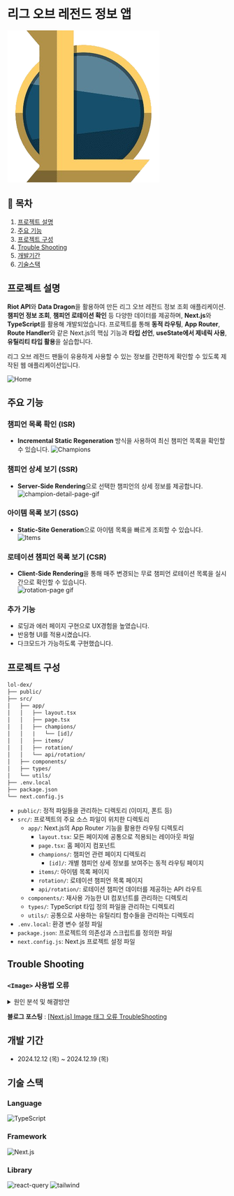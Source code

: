 # 리그 오브 레전드 정보 앱
![logo](/public/logo.png)

## 📖 목차

1. [프로젝트 설명](#프로젝트-설명)
2. [주요 기능](#주요-기능)
3. [프로젝트 구성](#프로젝트-구성)
4. [Trouble Shooting](#trouble-shooting)
5. [개발기간](#개발기간)
6. [기술스택](#기술스택)

## 프로젝트 설명
**Riot API**와 **Data Dragon**을 활용하여 만든 리그 오브 레전드 정보 조회 애플리케이션. **챔피언 정보 조회**, **챔피언 로테이션 확인** 등 다양한 데이터를 제공하며, **Next.js**와 **TypeScript**를 활용해 개발되었습니다.
프로젝트를 통해 **동적 라우팅**, **App Router**, **Route Handler**와 같은 Next.js의 핵심 기능과 **타입 선언**, **useState에서 제네릭 사용**, **유틸리티 타입 활용**을 실습합니다.

리그 오브 레전드 팬들이 유용하게 사용할 수 있는 정보를 간편하게 확인할 수 있도록 제작된 웹 애플리케이션입니다.

![Home](https://github.com/user-attachments/assets/8ae33ea2-3951-43da-b0e5-bce0e1b151cf)

## 주요 기능  
### 챔피언 목록 확인 (ISR)  
- **Incremental Static Regeneration** 방식을 사용하여 최신 챔피언 목록을 확인할 수 있습니다.
![Champions](https://github.com/user-attachments/assets/8adc0e1e-a210-41ea-b3d8-dcf3235ff936)


### 챔피언 상세 보기 (SSR)  
- **Server-Side Rendering**으로 선택한 챔피언의 상세 정보를 제공합니다.
![champion-detail-page-gif](https://github.com/user-attachments/assets/23e53561-1e45-4664-9f0a-71de41fa5a61)


### 아이템 목록 보기 (SSG)  
- **Static-Site Generation**으로 아이템 목록을 빠르게 조회할 수 있습니다.  
![Items](https://github.com/user-attachments/assets/b96a4ddd-449d-46d6-8f4d-f5893115a474)

### 로테이션 챔피언 목록 보기 (CSR)  
- **Client-Side Rendering**을 통해 매주 변경되는 무료 챔피언 로테이션 목록을 실시간으로 확인할 수 있습니다.  
![rotation-page gif](https://github.com/user-attachments/assets/ec69d18b-b50d-42ac-8d45-5b0ea1bb9d33)

### 추가 기능
- 로딩과 에러 페이지 구현으로 UX경험을 높였습니다.
- 반응형 UI를 적용시켰습니다.
- 다크모드가 가능하도록 구현했습니다.

## 프로젝트 구성
```
lol-dex/
├── public/
├── src/
│   ├── app/
│   │   ├── layout.tsx
│   │   ├── page.tsx
│   │   ├── champions/
│   │   |   └── [id]/
│   │   ├── items/
│   │   ├── rotation/
│   │   └── api/rotation/
│   ├── components/
│   ├── types/
│   └── utils/
├── .env.local
├── package.json
└── next.config.js 
```
- `public/`: 정적 파일들을 관리하는 디렉토리 (이미지, 폰트 등)  
- `src/`: 프로젝트의 주요 소스 파일이 위치한 디렉토리  
  - `app/`: Next.js의 App Router 기능을 활용한 라우팅 디렉토리  
    - `layout.tsx`: 모든 페이지에 공통으로 적용되는 레이아웃 파일  
    - `page.tsx`: 홈 페이지 컴포넌트  
    - `champions/`: 챔피언 관련 페이지 디렉토리  
      - `[id]/`: 개별 챔피언 상세 정보를 보여주는 동적 라우팅 페이지  
    - `items/`: 아이템 목록 페이지  
    - `rotation/`: 로테이션 챔피언 목록 페이지  
    - `api/rotation/`: 로테이션 챔피언 데이터를 제공하는 API 라우트  
  - `components/`: 재사용 가능한 UI 컴포넌트를 관리하는 디렉토리  
  - `types/`: TypeScript 타입 정의 파일을 관리하는 디렉토리  
  - `utils/`: 공통으로 사용하는 유틸리티 함수들을 관리하는 디렉토리  
- `.env.local`: 환경 변수 설정 파일  
- `package.json`: 프로젝트의 의존성과 스크립트를 정의한 파일  
- `next.config.js`: Next.js 프로젝트 설정 파일  


## Trouble Shooting
### `<Image>` 사용법 오류
<details>
<summary>원인 분석 및 해결방안</summary>
<div markdown="1">

#### ⚙️ 문제 상황 및 원인 분석
HTML의 `<img>` 태그처럼 사용한 것이 원인으로 path 에러가 떴었다

#### 🚀 remotePatterns 설정해 주기
`next.config.mjs` 파일에서 `remote Pattern`을 지정해줌으로써 ddragon에서 받아오는 이미지 경로를 모두 허용으로 지정해주었다.

<br>
</div>
</details>

**블로그 포스팅** : [[Next.js] Image 태그 오류 TroubleShooting](https://velog.io/@chay140/Next.js-Image-오류)



## 개발 기간
* 2024.12.12 (목) ~ 2024.12.19 (목)

## 기술 스택
### Language
![TypeScript](https://img.shields.io/badge/TypeScript-007ACC?style=for-the-badge&logo=typescript&logoColor=white)


### Framework
![Next.js](https://img.shields.io/badge/Next.js-000?style=for-the-badge&logo=nextdotjs&logoColor=white)


### Library
![react-query](https://img.shields.io/badge/React_Query-555555?style=for-the-badge&logo=react&logoColor=61DAFB)
![tailwind](https://img.shields.io/badge/Tailwind_CSS-38B2AC?style=for-the-badge&logo=tailwind-css&logoColor=white)

